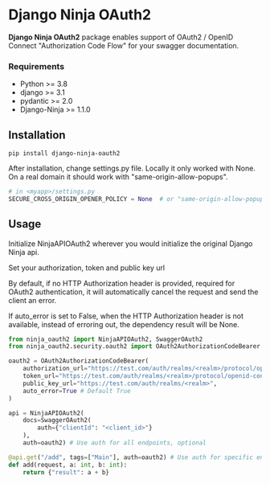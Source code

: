 # Django Ninja OAuth2

**Django Ninja OAuth2** package enables support of OAuth2 / OpenID Connect "Authorization Code Flow" for your swagger
documentation.

### Requirements

- Python >= 3.8
- django >= 3.1
- pydantic >= 2.0
- Django-Ninja >= 1.1.0

## Installation

```
pip install django-ninja-oauth2
```

After installation, change settings.py file. Locally it only worked with None. On a real domain it should work with
"same-origin-allow-popups".

```Python 
# in <myapp>/settings.py
SECURE_CROSS_ORIGIN_OPENER_POLICY = None  # or "same-origin-allow-popups"
```

## Usage

Initialize NinjaAPIOAuth2 wherever you would initialize the original Django Ninja api.

Set your authorization, token and public key url

By default, if no HTTP Authorization header is provided, required for OAuth2 authentication, it will automatically cancel the request and send the client an error.

If auto_error is set to False, when the HTTP Authorization header is not available, instead of erroring out, the dependency result will be None.

```Python
from ninja_oauth2 import NinjaAPIOAuth2, SwaggerOAuth2
from ninja_oauth2.security.oauth2 import OAuth2AuthorizationCodeBearer

oauth2 = OAuth2AuthorizationCodeBearer(
    authorization_url="https://test.com/auth/realms/<realm>/protocol/openid-connect/auth",
    token_url="https://test.com/auth/realms/<realm>/protocol/openid-connect/token",
    public_key_url="https://test.com/auth/realms/<realm>",
    auto_error=True # Default True
)

api = NinjaAPIOAuth2(
    docs=SwaggerOAuth2(
        auth={"clientId": "<client_id>"}
    ),
    auth=oauth2) # Use auth for all endpoints, optional

@api.get("/add", tags=["Main"], auth=oauth2) # Use auth for specific endpoint
def add(request, a: int, b: int):
    return {"result": a + b}
```